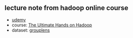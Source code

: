 ## lecture note from hadoop online course
- [udemy](https://www.udemy.com/)
- course: [The Ultimate Hands on Hadoop](https://www.udemy.com/course/the-ultimate-hands-on-hadoop-tame-your-big-data/)
- dataset: [grouplens](https://grouplens.org/datasets/movielens/)
